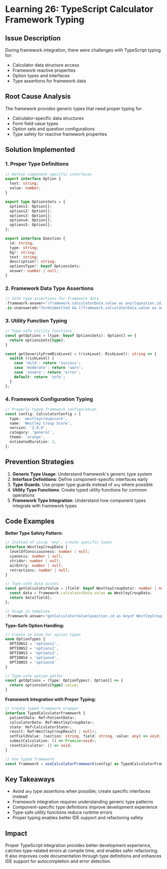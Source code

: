 # Learning 26: TypeScript Calculator Framework Typing

## Issue Description
During framework integration, there were challenges with TypeScript typing for:
- Calculator data structure access
- Framework reactive properties
- Option types and interfaces
- Type assertions for framework data

## Root Cause Analysis
The framework provides generic types that need proper typing for:
- Calculator-specific data structures
- Form field value types
- Option sets and question configurations
- Type safety for reactive framework properties

## Solution Implemented

### 1. Proper Type Definitions
```typescript
// Define component-specific interfaces
export interface Option {
  text: string;
  value: number;
}

export type OptionsSets = {
  options1: Option[];
  options2: Option[];
  options3: Option[];
  options4: Option[];
  options5: Option[];
};

export interface Question {
  id: string;
  type: string;
  bg?: string;
  text: string;
  description?: string;
  optionsType?: keyof OptionsSets;
  answer: number | null;
}
```

### 2. Framework Data Type Assertions
```typescript
// Safe type assertions for framework data
:framework-answer="(framework.calculatorData.value as any)[question.id]"
:is-unanswered="formSubmitted && ((framework.calculatorData.value as any)[question.id] === null || (framework.calculatorData.value as any)[question.id] === undefined)"
```

### 3. Utility Function Typing
```typescript
// Type-safe utility functions
const getOptions = (type: keyof OptionsSets): Option[] => {
  return optionsSets[type];
}

const getSeverityFromRiskLevel = (riskLevel: RiskLevel): string => {
  switch (riskLevel) {
    case 'mild': return 'success';
    case 'moderate': return 'warn';
    case 'severe': return 'error';
    default: return 'info';
  }
};
```

### 4. Framework Configuration Typing
```typescript
// Properly typed framework configuration
const config: CalculatorConfig = {
  type: 'westleycroupscore',
  name: 'Westley Croup Score',
  version: '2.0.0',
  category: 'general',
  theme: 'orange',
  estimatedDuration: 2,
};
```

## Prevention Strategies
1. **Generic Type Usage**: Understand framework's generic type system
2. **Interface Definitions**: Define component-specific interfaces early
3. **Type Guards**: Use proper type guards instead of `any` where possible
4. **Utility Type Functions**: Create typed utility functions for common operations
5. **Framework Type Integration**: Understand how component types integrate with framework types

## Code Examples
**Better Type Safety Pattern:**
```typescript
// Instead of using 'any', create specific types
interface WestleyCroupData {
  levelOfConsciousness: number | null;
  cyanosis: number | null;
  stridor: number | null;
  airEntry: number | null;
  retractions: number | null;
}

// Type-safe data access
const getCalculatorValue = (field: keyof WestleyCroupData): number | null => {
  const data = framework.calculatorData.value as WestleyCroupData;
  return data[field];
};

// Usage in template
:framework-answer="getCalculatorValue(question.id as keyof WestleyCroupData)"
```

**Type-Safe Option Handling:**
```typescript
// Create an enum for option types
enum OptionTypes {
  OPTIONS1 = 'options1',
  OPTIONS2 = 'options2',
  OPTIONS3 = 'options3',
  OPTIONS4 = 'options4',
  OPTIONS5 = 'options5'
}

// Type-safe option getter
const getOptions = (type: OptionTypes): Option[] => {
  return optionsSets[type].value;
}
```

**Framework Integration with Proper Typing:**
```typescript
// Create typed framework wrapper
interface TypedCalculatorFramework {
  patientData: Ref<PatientData>;
  calculatorData: Ref<WestleyCroupData>;
  state: Ref<CalculatorState>;
  result: Ref<WestleyCroupResult | null>;
  setFieldValue: (section: string, field: string, value: any) => void;
  submitCalculation: () => Promise<void>;
  resetCalculator: () => void;
}

// Use typed framework
const framework = useCalculatorFramework(config) as TypedCalculatorFramework;
```

## Key Takeaways
- Avoid `any` type assertions when possible; create specific interfaces instead
- Framework integration requires understanding generic type patterns
- Component-specific type definitions improve development experience
- Type-safe utility functions reduce runtime errors
- Proper typing enables better IDE support and refactoring safety

## Impact
Proper TypeScript integration provides better development experience, catches type-related errors at compile time, and enables safer refactoring. It also improves code documentation through type definitions and enhances IDE support for autocompletion and error detection.